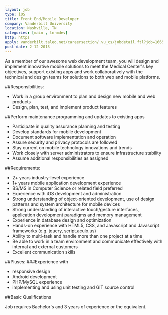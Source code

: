 ```yaml
---
layout: job
type: iOS
title: Front End/Mobile Developer
company: Vanderbilt University
location: Nashville, TN
categories: [main , tn-mdev]
http: https
apply: vanderbilt.taleo.net/careersection/.vu_cs/jobdetail.ftl?job=166567&src=WorkCreative.net
post-date: 2-12-2013
---
```


As a member of our awesome web development team, you will design and implement innovative mobile solutions to meet the Medical Center's key objectives, support existing apps and work collaboratively with the technical and design teams for solutions to both web and mobile platforms.
 
##Responsibilities:
* Work in a group environment to plan and design new mobile and web products
* Design, plan, test, and implement product features
 
##Perform maintenance programming and updates to existing apps
* Participate in quality assurance planning and testing
* Develop standards for mobile development
* Document software implementation and operation
* Assure security and privacy protocols are followed
* Stay current on mobile technology innovations and trends
* Work closely with server administrators to ensure infrastructure stability
* Assume additional responsibilities as assigned
 
##Requirements:
* 2+ years industry-level experience
* 1+ years mobile application development experience
* BS/MS in Computer Science or related field preferred
* Experience with iOS development and administration
* Strong understanding of object-oriented development, use of design patterns and system architecture for mobile devices
* Strong understanding of interactive touch/gesture interfaces, application development paradigms and memory management
* Experience in database design and optimization
* Hands-on experience with HTML5, CSS, and Javascript and Javascript frameworks (e.g. jquery, script.aculo.us)
* Ability to multi-task and handle more than one project at a time
* Be able to work in a team environment and communicate effectively with internal and external customers
* Excellent communication skills
 
##Pluses:
###Experience with
* responsive design
* Android development
* PHP/MySQL experience
* implementing and using unit testing and GIT source control
 
##Basic Qualifications

Job requires Bachelor's and 3 years of experience or the equivalent.
